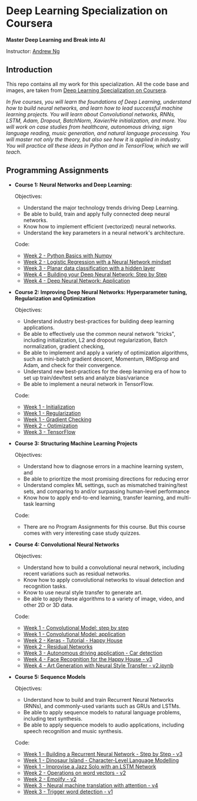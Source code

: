 # Deep Learning Specialization on Coursera

**Master Deep Learning and Break into AI**

Instructor: [Andrew Ng](http://www.andrewng.org/)

## Introduction

This repo contains all my work for this specialization. All the code base and images, are taken from [Deep Learning Specialization on Coursera](https://www.coursera.org/specializations/deep-learning).

*In five courses, you will learn the foundations of Deep Learning, understand how to build neural networks, and learn how to lead successful machine learning projects. You will learn about Convolutional networks, RNNs, LSTM, Adam, Dropout, BatchNorm, Xavier/He initialization, and more. You will work on case studies from healthcare, autonomous driving, sign language reading, music generation, and natural language processing. You will master not only the theory, but also see how it is applied in industry. You will practice all these ideas in Python and in TensorFlow, which we will teach.*

## Programming Assignments

- **Course 1: Neural Networks and Deep Learning:**

  Objectives:
  + Understand the major technology trends driving Deep Learning.
  + Be able to build, train and apply fully connected deep neural networks.
  + Know how to implement efficient (vectorized) neural networks.
  + Understand the key parameters in a neural network's architecture.

  Code:
  + [Week 2 - Python Basics with Numpy](https://github.com/raghunandepu/Deep-Learning-Specialization-Coursera/blob/master/1.%20Neural%20Networks%20and%20Deep%20Learning/Python%2BBasics%2BWith%2BNumpy%2Bv3.ipynb)
  + [Week 2 - Logistic Regression with a Neural Network mindset](https://github.com/raghunandepu/Deep-Learning-Specialization-Coursera/blob/master/1.%20Neural%20Networks%20and%20Deep%20Learning/Logistic%2BRegression%2Bwith%2Ba%2BNeural%2BNetwork%2Bmindset%2Bv5.ipynb)
  + [Week 3 - Planar data classification with a hidden layer](https://github.com/raghunandepu/Deep-Learning-Specialization-Coursera/blob/master/1.%20Neural%20Networks%20and%20Deep%20Learning/Planar%20data%20classification%20with%20one%20hidden%20layer/Planar_data_classification_with_onehidden_layer_v6c.ipynb)
  + [Week 4 - Building your Deep Neural Network: Step by Step](https://github.com/raghunandepu/Deep-Learning-Specialization-Coursera/blob/master/1.%20Neural%20Networks%20and%20Deep%20Learning/Building%20your%20Deep%20Neural%20Network%20-%20Step%20by%20Step/Building_your_Deep_Neural_Network_Step_by_Step_v8a.ipynb)
  + [Week 4 - Deep Neural Network: Application](https://github.com/raghunandepu/Deep-Learning-Specialization-Coursera/blob/master/1.%20Neural%20Networks%20and%20Deep%20Learning/Deep%20Neural%20Network%20Application-Image%20Classification/Deep%2BNeural%2BNetwork%2B-%2BApplication%2Bv8.ipynb)

- **Course 2: Improving Deep Neural Networks: Hyperparameter tuning, Regularization and Optimization**

  Objectives:  
  + Understand industry best-practices for building deep learning applications.
  + Be able to effectively use the common neural network "tricks", including initialization, L2 and dropout regularization, Batch normalization, gradient checking,
  + Be able to implement and apply a variety of optimization algorithms, such as mini-batch gradient descent, Momentum, RMSprop and Adam, and check for their convergence.
  + Understand new best-practices for the deep learning era of how to set up train/dev/test sets and analyze bias/variance
  + Be able to implement a neural network in TensorFlow.

  Code:
  + [Week 1 - Initialization](https://github.com/raghunandepu/Deep-Learning-Specialization-Coursera/blob/master/2.%20Improving%20Deep%20Neural%20Networks-Hyperparameter%20tuning%2C%20Regularization%20and%20Optimization/Week5/A.%20Initialization/Initialization.ipynb)
  + [Week 1 - Regularization](https://github.com/raghunandepu/Deep-Learning-Specialization-Coursera/blob/master/2.%20Improving%20Deep%20Neural%20Networks-Hyperparameter%20tuning%2C%20Regularization%20and%20Optimization/Week5/B.%20Regularization/Regularization_v2a.ipynb)
  + [Week 1 - Gradient Checking](https://github.com/raghunandepu/Deep-Learning-Specialization-Coursera/blob/master/2.%20Improving%20Deep%20Neural%20Networks-Hyperparameter%20tuning%2C%20Regularization%20and%20Optimization/Week5/C.%20Gradient%20Checking/Gradient%2BChecking%2Bv1.ipynb)
  + [Week 2 - Optimization](https://github.com/raghunandepu/Deep-Learning-Specialization-Coursera/blob/master/2.%20Improving%20Deep%20Neural%20Networks-Hyperparameter%20tuning%2C%20Regularization%20and%20Optimization/Week6/Optimization/Optimization_methods_v1b.ipynb)
  + [Week 3 - TensorFlow](https://github.com/raghunandepu/Deep-Learning-Specialization-Coursera/blob/master/2.%20Improving%20Deep%20Neural%20Networks-Hyperparameter%20tuning%2C%20Regularization%20and%20Optimization/Week7/Tensorflow/TensorFlow_Tutorial_v3b.ipynb)

- **Course 3: Structuring Machine Learning Projects**

  Objectives:  
  + Understand how to diagnose errors in a machine learning system, and
  + Be able to prioritize the most promising directions for reducing error
  + Understand complex ML settings, such as mismatched training/test sets, and comparing to and/or surpassing human-level performance
  + Know how to apply end-to-end learning, transfer learning, and multi-task learning

   Code:
    + There are no Program Assignments for this course. But this course comes with very interesting case study quizzes.

- **Course 4: Convolutional Neural Networks**

  Objectives:  
  + Understand how to build a convolutional neural network, including recent variations such as residual networks.
  + Know how to apply convolutional networks to visual detection and recognition tasks.
  + Know to use neural style transfer to generate art.
  + Be able to apply these algorithms to a variety of image, video, and other 2D or 3D data.

  Code:
  + [Week 1 - Convolutional Model: step by step](https://github.com/raghunandepu/Deep-Learning-Specialization-Coursera/blob/master/3.%20Convolutional%20Neural%20Networks/Convolutional%20Model-%20step%20by%20step/Convolution%2Bmodel%2B-%2BApplication%2B-%2Bv1.ipynb)
  + [Week 1 - Convolutional Model: application](https://github.com/raghunandepu/Deep-Learning-Specialization-Coursera/blob/master/3.%20Convolutional%20Neural%20Networks/Convolutional%20Model-%20step%20by%20step/Convolution%2Bmodel%2B-%2BStep%2Bby%2BStep%2B-%2Bv2.ipynb)
  + [Week 2 - Keras - Tutorial - Happy House](https://github.com/raghunandepu/Deep-Learning-Specialization-Coursera/blob/master/3.%20Convolutional%20Neural%20Networks/Face%20Detection/Keras%2B-%2BTutorial%2B-%2BHappy%2BHouse%2Bv2.ipynb)
  + [Week 2 - Residual Networks](https://github.com/raghunandepu/Deep-Learning-Specialization-Coursera/blob/master/3.%20Convolutional%20Neural%20Networks/ResNets/Residual%2BNetworks%2B-%2Bv2.ipynb)
  + [Week 3 - Autonomous driving application - Car detection](https://github.com/raghunandepu/Deep-Learning-Specialization-Coursera/blob/master/3.%20Convolutional%20Neural%20Networks/Car%20detection%20for%20Autonomous%20Driving/Autonomous%20driving%20application%20-%20Car%20detection%20-%20v3.ipynb)
  + [Week 4 - Face Recognition for the Happy House - v3](https://github.com/raghunandepu/Deep-Learning-Specialization-Coursera/blob/master/3.%20Convolutional%20Neural%20Networks/Face%20Recognition/Face%2BRecognition%2Bfor%2Bthe%2BHappy%2BHouse%2B-%2Bv3.ipynb)
  + [Week 4 - Art Generation with Neural Style Transfer - v2.ipynb](https://github.com/raghunandepu/Deep-Learning-Specialization-Coursera/blob/master/3.%20Convolutional%20Neural%20Networks/Neural%20Style%20Transfer/Art%2BGeneration%2Bwith%2BNeural%2BStyle%2BTransfer%2B-%2Bv2.ipynb)

- **Course 5: Sequence Models**
  
  Objectives:
  + Understand how to build and train Recurrent Neural Networks (RNNs), and commonly-used variants such as GRUs and LSTMs.
  + Be able to apply sequence models to natural language problems, including text synthesis.
  + Be able to apply sequence models to audio applications, including speech recognition and music synthesis.

  Code:
  + [Week 1 - Building a Recurrent Neural Network - Step by Step - v3](https://github.com/raghunandepu/Deep-Learning-Specialization-Coursera/blob/master/4.%20Sequence%20Models/Building%20a%20Recurrent%20Neural%20Network%20-%20Step%20by%20Step/Building%2Ba%2BRecurrent%2BNeural%2BNetwork%2B-%2BStep%2Bby%2BStep%2B-%2Bv3.ipynb)
  + [Week 1 - Dinosaur Island - Character-Level Language Modelling](https://github.com/raghunandepu/Deep-Learning-Specialization-Coursera/blob/master/4.%20Sequence%20Models/Dinosaur%20Island%20--%20Character-level%20language%20model/Dinosaurus%2BIsland%2B--%2BCharacter%2Blevel%2Blanguage%2Bmodel%2Bfinal%2B-%2Bv3.ipynb)
  + [Week 1 - Improvise a Jazz Solo with an LSTM Network](https://github.com/raghunandepu/Deep-Learning-Specialization-Coursera/blob/master/4.%20Sequence%20Models/Jazz%20improvisation%20with%20LSTM/Improvise%2Ba%2BJazz%2BSolo%2Bwith%2Ban%2BLSTM%2BNetwork%2B-%2Bv3.ipynb)
  + [Week 2 - Operations on word vectors - v2](https://github.com/raghunandepu/Deep-Learning-Specialization-Coursera/blob/master/4.%20Sequence%20Models/Word%20Vector%20Representation/Operations%2Bon%2Bword%2Bvectors%2B-%2Bv2.ipynb)
  + [Week 2 - Emojify - v2](https://github.com/raghunandepu/Deep-Learning-Specialization-Coursera/blob/master/4.%20Sequence%20Models/Emojify/Emojify%2B-%2Bv2.ipynb)
  + [Week 3 - Neural machine translation with attention - v4](https://github.com/raghunandepu/Deep-Learning-Specialization-Coursera/blob/master/4.%20Sequence%20Models/Neural%20machine%20translation%20with%20attention/Neural%2Bmachine%2Btranslation%2Bwith%2Battention%2B-%2Bv4.ipynb)
  + [Week 3 - Trigger word detection - v1](https://github.com/raghunandepu/Deep-Learning-Specialization-Coursera/blob/master/4.%20Sequence%20Models/Trigger%20word%20detection%20/Trigger%2Bword%2Bdetection%2B-%2Bv1.ipynb)

